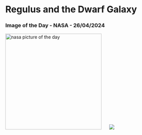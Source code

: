 # Regulus and the Dwarf Galaxy
### Image of the Day - NASA - 26/04/2024
<img src="https://apod.nasa.gov/apod/image/2404/Regulus_Dwarf_by_Markus_Horn1024.png" alt="nasa picture of the day" width="300"/>&nbsp; &nbsp; &nbsp; <img src="https://github-readme-streak-stats.herokuapp.com/?user=tempo-riz&theme=gruvbox" >



  
